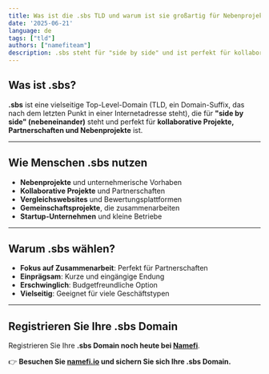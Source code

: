```yaml
---
title: Was ist die .sbs TLD und warum ist sie großartig für Nebenprojekte?
date: '2025-06-21'
language: de
tags: ["tld"]
authors: ["namefiteam"]
description: .sbs steht für "side by side" und ist perfekt für kollaborative Projekte, Partnerschaften und Nebenprojekte.
---
```



## **Was ist .sbs?**

**.sbs** ist eine vielseitige Top-Level-Domain (TLD, ein Domain-Suffix, das nach dem letzten Punkt in einer Internetadresse steht), die für **"side by side" (nebeneinander)** steht und perfekt für **kollaborative Projekte, Partnerschaften und Nebenprojekte** ist.

---

## **Wie Menschen .sbs nutzen**

* **Nebenprojekte** und unternehmerische Vorhaben
* **Kollaborative Projekte** und Partnerschaften
* **Vergleichswebsites** und Bewertungsplattformen
* **Gemeinschaftsprojekte**, die zusammenarbeiten
* **Startup-Unternehmen** und kleine Betriebe

---

## **Warum .sbs wählen?**

* **Fokus auf Zusammenarbeit**: Perfekt für Partnerschaften
* **Einprägsam**: Kurze und eingängige Endung
* **Erschwinglich**: Budgetfreundliche Option
* **Vielseitig**: Geeignet für viele Geschäftstypen

---

## **Registrieren Sie Ihre .sbs Domain**

Registrieren Sie Ihre **.sbs Domain noch heute bei [Namefi](https://namefi.io)**.

👉 **Besuchen Sie [namefi.io](https://namefi.io) und sichern Sie sich Ihre .sbs Domain.**